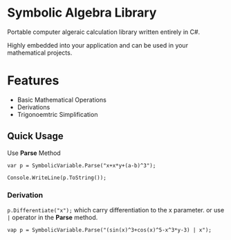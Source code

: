 # Symbolic Algebra Library #

Portable computer algeraic calculation library written entirely in C#.

Highly embedded into your application and can be used in your mathematical projects.

# Features #

- Basic Mathematical Operations 
- Derivations
- Trigonoemtric Simplification


## Quick Usage ##
Use **Parse** Method


`var p = SymbolicVariable.Parse("x+x*y+(a-b)^3");`

`Console.WriteLine(p.ToString());`


### Derivation ###

`p.Differentiate("x");` which carry differentiation to the x parameter.
or use `|` operator in the **Parse** method.

`vap p = SymbolicVariable.Parse("(sin(x)^3+cos(x)^5-x^3*y-3) | x");`








 